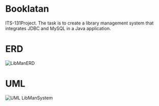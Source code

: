 # Booklatan
ITS-131Project. The task is to create a library management system that integrates JDBC and MySQL in a Java application.

# ERD
![LibManERD](https://github.com/user-attachments/assets/bb72195d-a585-477b-81c9-a6fce508dd14)


# UML
![UML LibManSystem](https://github.com/user-attachments/assets/c0314a1a-f781-4f15-a1dc-dab7dcae65c4)


